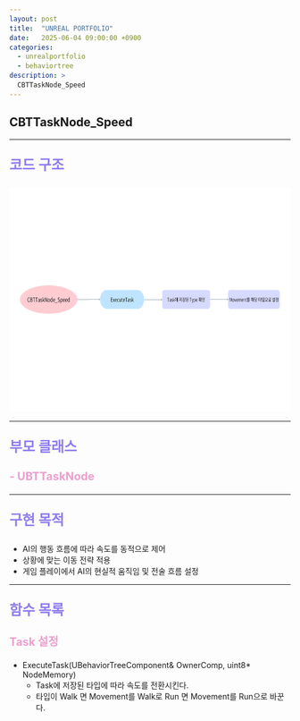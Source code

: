 ```yaml
---
layout: post
title:  "UNREAL PORTFOLIO"
date:   2025-06-04 09:00:00 +0900
categories:
  - unrealportfolio
  - behaviortree
description: >
  CBTTaskNode_Speed
---
```

## CBTTaskNode_Speed

---

<p style = "color:#8f7cee; font-size:25px; font-weight:bold">
코드 구조
</p>

<img src = "/assets/img/unrealportfolio/CBTTaskNode_Speed.png" width = "1000" height = "400">

---

<p style = "color:#8f7cee; font-size:25px; font-weight:bold">
부모 클래스
</p>

<p style = "color:#ed9ece; font-size:20px; font-weight:bold">
- UBTTaskNode
</p>

---

<p style = "color:#8f7cee; font-size:25px; font-weight:bold">
구현 목적
</p>

- AI의 행동 흐름에 따라 속도를 동적으로 제어
- 상황에 맞는 이동 전략 적용
- 게임 플레이에서 AI의 현실적 움직임 및 전술 흐름 설정

---

<p style = "color:#8f7cee; font-size:25px; font-weight:bold">
함수 목록
</p>

<p style = "color:#ed9ece; font-size:20px; font-weight:bold">
Task 설정
</p>

- ExecuteTask(UBehaviorTreeComponent& OwnerComp, uint8* NodeMemory)
  - Task에 저장된 타입에 따라 속도를 전환시킨다. 
  - 타입이 Walk 면 Movement를 Walk로 Run 면 Movement를 Run으로 바꾼다.
